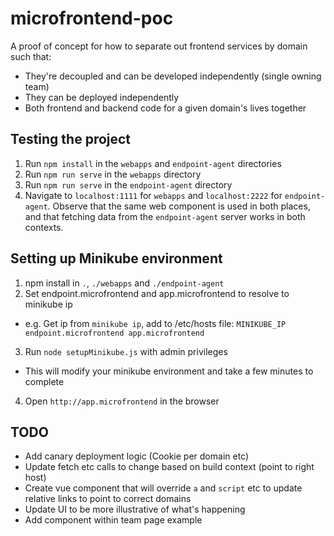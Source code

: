 # microfrontend-poc
A proof of concept for how to separate out frontend services by domain such that:
- They're decoupled and can be developed independently (single owning team)
- They can be deployed independently
- Both frontend and backend code for a given domain's lives together

## Testing the project
1. Run `npm install` in the `webapps` and `endpoint-agent` directories
2. Run `npm run serve` in the `webapps` directory
3. Run `npm run serve` in the `endpoint-agent` directory
4. Navigate to `localhost:1111` for `webapps` and `localhost:2222` for `endpoint-agent`.
  Observe that the same web component is used in both places, and that fetching data from the `endpoint-agent` server works in both contexts.

## Setting up Minikube environment
1. npm install in `.`, `./webapps` and `./endpoint-agent`
2. Set endpoint.microfrontend and app.microfrontend to resolve to minikube ip
  - e.g. Get ip from `minikube ip`, add to /etc/hosts file: `MINIKUBE_IP endpoint.microfrontend app.microfrontend`
3. Run `node setupMinikube.js` with admin privileges
  - This will modify your minikube environment and take a few minutes to complete
4. Open `http://app.microfrontend` in the browser


## TODO
- Add canary deployment logic (Cookie per domain etc)
- Update fetch etc calls to change based on build context (point to right host)
- Create vue component that will override `a` and `script` etc to update relative links to point to correct domains
- Update UI to be more illustrative of what's happening
- Add component within team page example
